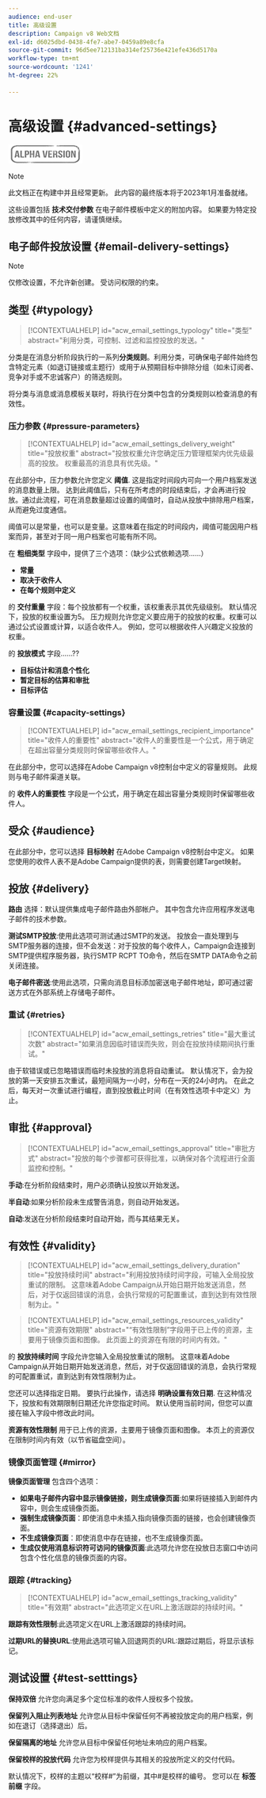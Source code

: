 ```yaml
---
audience: end-user
title: 高级设置
description: Campaign v8 Web文档
exl-id: d6025dbd-0438-4fe7-abe7-0459a89e8cfa
source-git-commit: 96d5ee712131ba314ef25736e421efe436d5170a
workflow-type: tm+mt
source-wordcount: '1241'
ht-degree: 22%

---
```


# 高级设置 {#advanced-settings}

![](../assets/do-not-localize/badge.png)

>[!NOTE]
>
>此文档正在构建中并且经常更新。 此内容的最终版本将于2023年1月准备就绪。

这些设置包括 **技术交付参数** 在电子邮件模板中定义的附加内容。 如果要为特定投放修改其中的任何内容，请谨慎继续。

## 电子邮件投放设置 {#email-delivery-settings}

>[!NOTE]
>
> 仅修改设置，不允许新创建。 受访问权限的约束。

## 类型 {#typology}

>[!CONTEXTUALHELP]
>id="acw_email_settings_typology"
>title="类型"
>abstract="利用分类，可控制、过滤和监控投放的发送。"

分类是在消息分析阶段执行的一系列&#x200B;**分类规则**。利用分类，可确保电子邮件始终包含特定元素（如退订链接或主题行）或用于从预期目标中排除分组（如未订阅者、竞争对手或不忠诚客户）的筛选规则。

将分类与消息或消息模板关联时，将执行在分类中包含的分类规则以检查消息的有效性。

### 压力参数 {#pressure-parameters}

>[!CONTEXTUALHELP]
>id="acw_email_settings_delivery_weight"
>title="投放权重"
>abstract="投放权重允许您确定压力管理框架内优先级最高的投放。 权重最高的消息具有优先级。"

在此部分中，压力参数允许您定义 **阈值**. 这是指定时间段内可向一个用户档案发送的消息数量上限。 达到此阈值后，只有在所考虑的时段结束后，才会再进行投放。通过此流程，可在消息数量超过设置的阈值时，自动从投放中排除用户档案，从而避免过度通信。

阈值可以是常量，也可以是变量。这意味着在指定的时间段内，阈值可能因用户档案而异，甚至对于同一用户档案也可能有所不同。

在 **粗细类型** 字段中，提供了三个选项：（缺少公式依赖选项……）

* **常量**
* **取决于收件人**
* **在每个规则中定义**

的 **交付重量** 字段：每个投放都有一个权重，该权重表示其优先级级别。 默认情况下，投放的权重设置为5。 压力规则允许您定义要应用于的投放的权重。权重可以通过公式设置或计算，以适合收件人。 例如，您可以根据收件人兴趣定义投放的权重。

的 **投放模式** 字段……??

* **目标估计和消息个性化**
* **暂定目标的估算和审批**
* **目标评估**

### 容量设置 {#capacity-settings}

>[!CONTEXTUALHELP]
>id="acw_email_settings_recipient_importance"
>title="收件人的重要性"
>abstract="收件人的重要性是一个公式，用于确定在超出容量分类规则时保留哪些收件人。"

在此部分中，您可以选择在Adobe Campaign v8控制台中定义的容量规则。 此规则与电子邮件渠道关联。

的 **收件人的重要性** 字段是一个公式，用于确定在超出容量分类规则时保留哪些收件人。

## 受众 {#audience}

在此部分中，您可以选择 **目标映射** 在Adobe Campaign v8控制台中定义。 如果您使用的收件人表不是Adobe Campaign提供的表，则需要创建Target映射。

## 投放 {#delivery}

**路由** 选择：默认提供集成电子邮件路由外部帐户。 其中包含允许应用程序发送电子邮件的技术参数。

**测试SMTP投放**:使用此选项可测试通过SMTP的发送。 投放会一直处理到与SMTP服务器的连接，但不会发送：对于投放的每个收件人，Campaign会连接到SMTP提供程序服务器，执行SMTP RCPT TO命令，然后在SMTP DATA命令之前关闭连接。

**电子邮件密送**:使用此选项，只需向消息目标添加密送电子邮件地址，即可通过密送方式在外部系统上存储电子邮件。

### 重试 {#retries}

>[!CONTEXTUALHELP]
>id="acw_email_settings_retries"
>title="最大重试次数"
>abstract="如果消息因临时错误而失败，则会在投放持续期间执行重试。"

由于软错误或已忽略错误而临时未投放的消息将自动重试。 默认情况下，会为投放的第一天安排五次重试，最短间隔为一小时，分布在一天的24小时内。 在此之后，每天对一次重试进行编程，直到投放截止时间（在有效性选项卡中定义）为止。

## 审批 {#approval}

>[!CONTEXTUALHELP]
>id="acw_email_settings_approval"
>title="审批方式"
>abstract="投放的每个步骤都可获得批准，以确保对各个流程进行全面监控和控制。"

**手动**:在分析阶段结束时，用户必须确认投放以开始发送。

**半自动**:如果分析阶段未生成警告消息，则自动开始发送。

**自动**:发送在分析阶段结束时自动开始，而与其结果无关。


## 有效性 {#validity}

>[!CONTEXTUALHELP]
>id="acw_email_settings_delivery_duration"
>title="投放持续时间"
>abstract="利用投放持续时间字段，可输入全局投放重试的限制。 这意味着Adobe Campaign从开始日期开始发送消息，然后，对于仅返回错误的消息，会执行常规的可配置重试，直到达到有效性限制为止。"

>[!CONTEXTUALHELP]
>id="acw_email_settings_resources_validity"
>title="资源有效期限"
>abstract="“有效性限制”字段用于已上传的资源，主要用于镜像页面和图像。 此页面上的资源在有限的时间内有效。"


的 **投放持续时间** 字段允许您输入全局投放重试的限制。 这意味着Adobe Campaign从开始日期开始发送消息，然后，对于仅返回错误的消息，会执行常规的可配置重试，直到达到有效性限制为止。

您还可以选择指定日期。 要执行此操作，请选择 **明确设置有效日期**. 在这种情况下，投放和有效期限制日期还允许您指定时间。 默认使用当前时间，但您可以直接在输入字段中修改此时间。

**资源有效性限制** 用于已上传的资源，主要用于镜像页面和图像。 本页上的资源仅在限制时间内有效（以节省磁盘空间）。

### 镜像页面管理 {#mirror}

**镜像页面管理** 包含四个选项：

* **如果电子邮件内容中显示镜像链接，则生成镜像页面**:如果将链接插入到邮件内容中，则会生成镜像页面。
* **强制生成镜像页面**：即使消息中未插入指向镜像页面的链接，也会创建镜像页面。
* **不生成镜像页面**：即使消息中存在链接，也不生成镜像页面。
* **生成仅使用消息标识符可访问的镜像页面**:此选项允许您在投放日志窗口中访问包含个性化信息的镜像页面的内容。


### 跟踪 {#tracking}

>[!CONTEXTUALHELP]
>id="acw_email_settings_tracking_validity"
>title="有效期"
>abstract="此选项定义在URL上激活跟踪的持续时间。"

**跟踪有效性限制**:此选项定义在URL上激活跟踪的持续时间。

**过期URL的替换URL**:使用此选项可输入回退网页的URL:跟踪过期后，将显示该标记。


## 测试设置 {#test-setttings}

**保持双倍** 允许您向满足多个定位标准的收件人授权多个投放。

**保留列入阻止列表地址** 允许您从目标中保留任何不再被投放定向的用户档案，例如在退订（选择退出）后。

**保留隔离的地址** 允许您从目标中保留任何地址未响应的用户档案。

**保留校样的投放代码** 允许您为校样提供与其相关的投放所定义的交付代码。

默认情况下，校样的主题以“校样#”为前缀，其中#是校样的编号。 您可以在 **标签前缀** 字段。